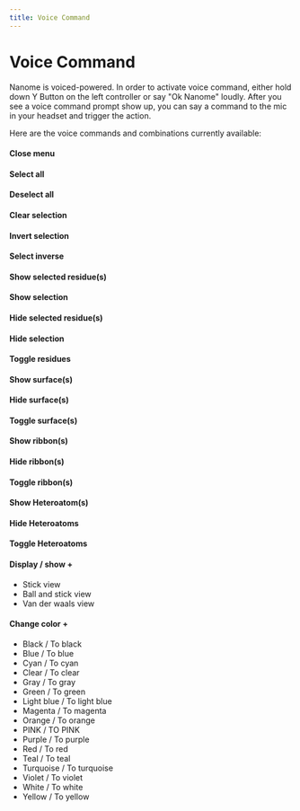 ```yaml
---
title: Voice Command
---
```


# Voice Command 

Nanome is voiced-powered. In order to activate voice command, either hold down Y Button on the left controller or say "Ok Nanome" loudly. After you see a voice command prompt show up, you can say a command to the mic in your headset and trigger the action.

Here are the voice commands and combinations currently available:

#### Close menu
#### Select all
#### Deselect all
#### Clear selection
#### Invert selection 
#### Select inverse
#### Show selected residue(s)
#### Show selection
#### Hide selected residue(s)
#### Hide selection
#### Toggle residues
#### Show surface(s)
#### Hide surface(s)
#### Toggle surface(s)
#### Show ribbon(s)
#### Hide ribbon(s)
#### Toggle ribbon(s)
#### Show Heteroatom(s)
#### Hide Heteroatoms
#### Toggle Heteroatoms
#### Display / show +
- Stick view
- Ball and stick view
- Van der waals view
#### Change color +
- Black / To black
- Blue / To blue
- Cyan / To cyan
- Clear / To clear
- Gray / To gray
- Green / To green
- Light blue / To light blue
- Magenta / To magenta
- Orange / To orange
- PINK / TO PINK
- Purple / To purple
- Red / To red
- Teal / To teal
- Turquoise / To turquoise
- Violet / To violet
- White / To white
- Yellow / To yellow

<!--
#### Select chain / Deselect chain +
- A / Alpha
- B / Bravo 
- C / Charlie
- D / DELTA
- E / Echo
- F / FOXTROT
- G / GOLF
- H / Hotel
- I / India
- J / Juliett
- K / Kilo
- L / Lima
- M / Mike
- N / November
- O / Oscar
- P / Papa
- Q / Quebec
- R / Romeo
- S / Sierra
- T / Tango
- U / Uniform
- V / Victor
- W / Whiskey
- X / X-ray
- Y / YANKEE
- Z / Zulu
- H A / Hetero A / Hetero Alpha
- H B / Hetero B / Hetero Bravo 
- H C / Hetero C / Hetero Charlie
- H D / Hetero D / Hetero Delta
- H E / Hetero E / Hetero Echo
- H F / Hetero F / Hetero Foxtrot
- H G / Hetero G / Hetero Golf
- H H / Hetero H / Hetero Hotel
- H I / Hetero I / Hetero India
- H J / Hetero J / Hetero Juliett
- H K / Hetero K / Hetero Kilo
- H L / Hetero L / Hetero Lima
- H M / Hetero M / Hetero Mike
- H N / Hetero N / Hetero November
- H O / Hetero O / Hetero Oscar
- H P / Hetero P / Hetero Papa
- H Q / Hetero Q / Hetero Quebec
- H R / Hetero R / Hetero Romeo
- H S / Hetero S / Hetero Sierra
- H T / Hetero T / Hetero Tango
- H U / Hetero U / Hetero Uniform
- H V / Hetero V / Hetero Victor
- H W / Hetero W / Hetero Whiskey
- H X / Hetero X / Hetero X-ray
- H Y / Hetero Y / Hetero Yankee
- H Z / Hetero Z / Hetero Zul -->